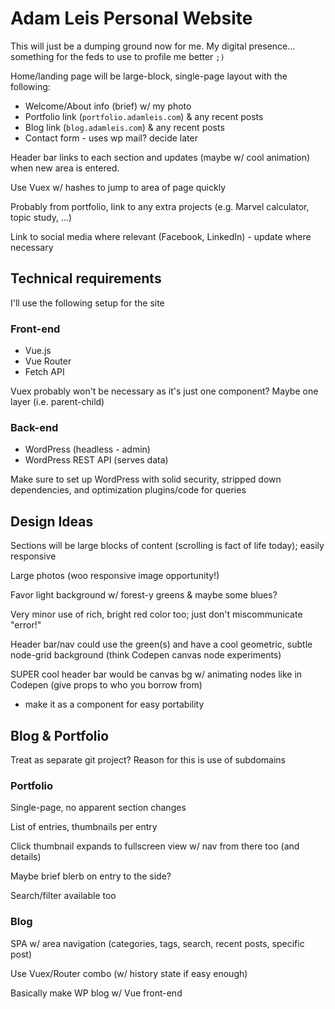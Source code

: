 # Adam Leis Personal Website

This will just be a dumping ground now for me. My digital presence... something for the
feds to use to profile me better `;)`

Home/landing page will be large-block, single-page layout with the following:
- Welcome/About info (brief) w/ my photo
- Portfolio link (`portfolio.adamleis.com`) & any recent posts
- Blog link (`blog.adamleis.com`) & any recent posts
- Contact form - uses wp mail? decide later

Header bar links to each section and updates (maybe w/ cool animation) when new area
is entered.

Use Vuex w/ hashes to jump to area of page quickly

Probably from portfolio, link to any extra projects (e.g. Marvel calculator, topic study, ...)

Link to social media where relevant (Facebook, LinkedIn) - update where necessary

## Technical requirements
I'll use the following setup for the site

### Front-end

- Vue.js
- Vue Router
- Fetch API

Vuex probably won't be necessary as it's just one component? Maybe one layer (i.e. parent-child)

### Back-end

- WordPress (headless - admin)
- WordPress REST API (serves data)

Make sure to set up WordPress with solid security, stripped down dependencies,
and optimization plugins/code for queries

## Design Ideas
Sections will be large blocks of content (scrolling is fact of life today); easily responsive

Large photos (woo responsive image opportunity!)

Favor light background w/ forest-y greens & maybe some blues?

Very minor use of rich, bright red color too; just don't miscommunicate "error!"

Header bar/nav could use the green(s) and have a cool geometric, subtle node-grid background (think Codepen canvas node experiments)

SUPER cool header bar would be canvas bg w/ animating nodes like in Codepen (give props to who you borrow from)
- make it as a component for easy portability

## Blog & Portfolio
Treat as separate git project? Reason for this is use of subdomains

### Portfolio
Single-page, no apparent section changes

List of entries, thumbnails per entry

Click thumbnail expands to fullscreen view w/ nav from there too (and details)

Maybe brief blerb on entry to the side?

Search/filter available too

### Blog
SPA w/ area navigation (categories, tags, search, recent posts, specific post)

Use Vuex/Router combo (w/ history state if easy enough)

Basically make WP blog w/ Vue front-end
